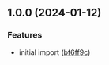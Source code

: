 ## 1.0.0 (2024-01-12)


### Features

* initial import ([bf6ff9c](https://github.com/libp2p/js-libp2p-rsa/commit/bf6ff9c2ecba5d8e1f031120d8cb4289b9b60083))
